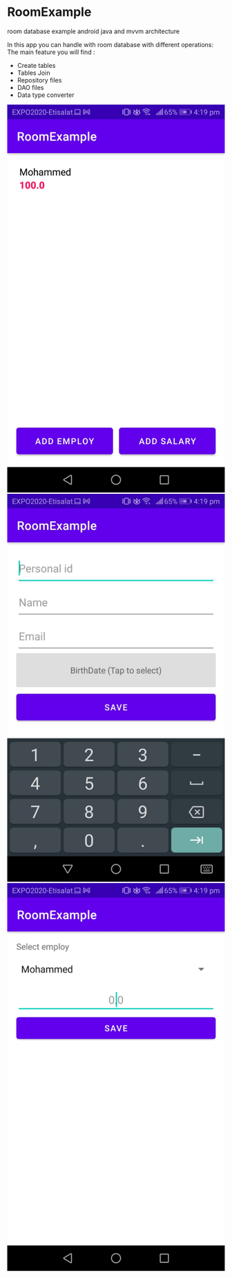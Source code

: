 # RoomExample
room database example android java and mvvm architecture

In this app you can handle with room database  with different operations:
The main feature you will find :
 - Create tables 
 - Tables Join
 - Repository files
 - DAO files
 - Data type converter

![alt text](https://github.com/mohammedsalout/RoomExample/blob/master/WhatsApp%20Image%202021-12-15%20at%204.19.29%20PM%20(1).jpeg?raw=true)
![alt text](https://github.com/mohammedsalout/RoomExample/blob/master/WhatsApp%20Image%202021-12-15%20at%204.19.29%20PM%20(2).jpeg?raw=true)
![alt text](https://github.com/mohammedsalout/RoomExample/blob/master/WhatsApp%20Image%202021-12-15%20at%204.19.29%20PM.jpeg?raw=true)

